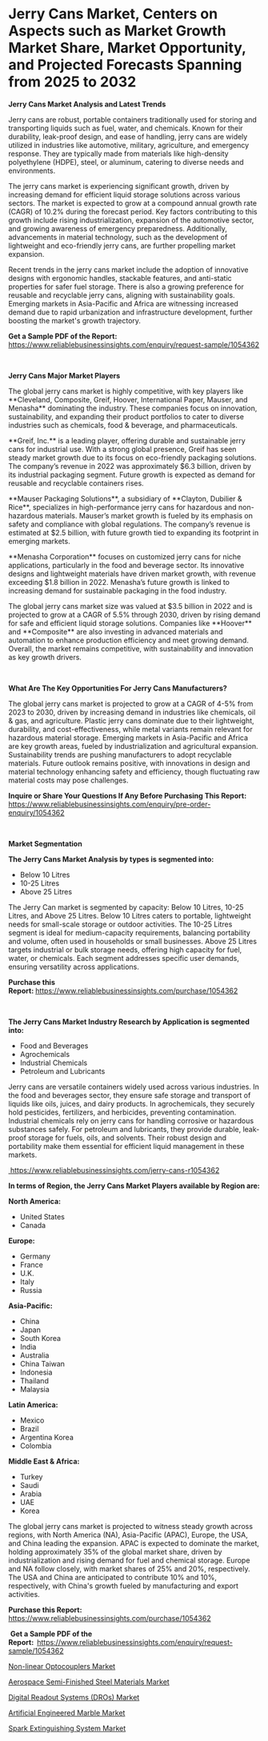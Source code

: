 <p><h1>Jerry Cans Market, Centers on Aspects such as Market Growth Market Share, Market Opportunity, and Projected Forecasts Spanning from 2025 to 2032</h1></p><p><strong>Jerry Cans Market Analysis and Latest Trends</strong></p>
<p><p>Jerry cans are robust, portable containers traditionally used for storing and transporting liquids such as fuel, water, and chemicals. Known for their durability, leak-proof design, and ease of handling, jerry cans are widely utilized in industries like automotive, military, agriculture, and emergency response. They are typically made from materials like high-density polyethylene (HDPE), steel, or aluminum, catering to diverse needs and environments.</p><p>The jerry cans market is experiencing significant growth, driven by increasing demand for efficient liquid storage solutions across various sectors. The market is expected to grow at a compound annual growth rate (CAGR) of 10.2% during the forecast period. Key factors contributing to this growth include rising industrialization, expansion of the automotive sector, and growing awareness of emergency preparedness. Additionally, advancements in material technology, such as the development of lightweight and eco-friendly jerry cans, are further propelling market expansion.</p><p>Recent trends in the jerry cans market include the adoption of innovative designs with ergonomic handles, stackable features, and anti-static properties for safer fuel storage. There is also a growing preference for reusable and recyclable jerry cans, aligning with sustainability goals. Emerging markets in Asia-Pacific and Africa are witnessing increased demand due to rapid urbanization and infrastructure development, further boosting the market's growth trajectory.</p></p>
<p><strong>Get a Sample PDF of the Report:&nbsp;</strong> <a href="https://www.reliablebusinessinsights.com/enquiry/request-sample/1054362?utm_campaign=2104&utm_medium=2&utm_source=Github&utm_content=ia&utm_term=25012025&utm_id=jerry-cans">https://www.reliablebusinessinsights.com/enquiry/request-sample/1054362</a></p>
<p>&nbsp;</p>
<p><strong>Jerry Cans Major Market Players</strong></p>
<p><p>The global jerry cans market is highly competitive, with key players like **Cleveland, Composite, Greif, Hoover, International Paper, Mauser, and Menasha** dominating the industry. These companies focus on innovation, sustainability, and expanding their product portfolios to cater to diverse industries such as chemicals, food & beverage, and pharmaceuticals.</p><p>**Greif, Inc.** is a leading player, offering durable and sustainable jerry cans for industrial use. With a strong global presence, Greif has seen steady market growth due to its focus on eco-friendly packaging solutions. The company’s revenue in 2022 was approximately $6.3 billion, driven by its industrial packaging segment. Future growth is expected as demand for reusable and recyclable containers rises.</p><p>**Mauser Packaging Solutions**, a subsidiary of **Clayton, Dubilier & Rice**, specializes in high-performance jerry cans for hazardous and non-hazardous materials. Mauser’s market growth is fueled by its emphasis on safety and compliance with global regulations. The company’s revenue is estimated at $2.5 billion, with future growth tied to expanding its footprint in emerging markets.</p><p>**Menasha Corporation** focuses on customized jerry cans for niche applications, particularly in the food and beverage sector. Its innovative designs and lightweight materials have driven market growth, with revenue exceeding $1.8 billion in 2022. Menasha’s future growth is linked to increasing demand for sustainable packaging in the food industry.</p><p>The global jerry cans market size was valued at $3.5 billion in 2022 and is projected to grow at a CAGR of 5.5% through 2030, driven by rising demand for safe and efficient liquid storage solutions. Companies like **Hoover** and **Composite** are also investing in advanced materials and automation to enhance production efficiency and meet growing demand. Overall, the market remains competitive, with sustainability and innovation as key growth drivers.</p></p>
<p>&nbsp;</p>
<p><strong>What Are The Key Opportunities For Jerry Cans Manufacturers?</strong></p>
<p><p>The global jerry cans market is projected to grow at a CAGR of 4-5% from 2023 to 2030, driven by increasing demand in industries like chemicals, oil & gas, and agriculture. Plastic jerry cans dominate due to their lightweight, durability, and cost-effectiveness, while metal variants remain relevant for hazardous material storage. Emerging markets in Asia-Pacific and Africa are key growth areas, fueled by industrialization and agricultural expansion. Sustainability trends are pushing manufacturers to adopt recyclable materials. Future outlook remains positive, with innovations in design and material technology enhancing safety and efficiency, though fluctuating raw material costs may pose challenges.</p></p>
<p><strong>Inquire or Share Your Questions If Any Before Purchasing This Report:</strong> <a href="https://www.reliablebusinessinsights.com/enquiry/pre-order-enquiry/1054362?utm_campaign=2104&utm_medium=2&utm_source=Github&utm_content=ia&utm_term=25012025&utm_id=jerry-cans">https://www.reliablebusinessinsights.com/enquiry/pre-order-enquiry/1054362</a></p>
<p>&nbsp;</p>
<p><strong>Market Segmentation</strong></p>
<p><strong>The Jerry Cans Market Analysis by types is segmented into:</strong></p>
<p><ul><li>Below 10 Litres</li><li>10-25 Litres</li><li>Above 25 Litres</li></ul></p>
<p><p>The Jerry Can market is segmented by capacity: Below 10 Litres, 10-25 Litres, and Above 25 Litres. Below 10 Litres caters to portable, lightweight needs for small-scale storage or outdoor activities. The 10-25 Litres segment is ideal for medium-capacity requirements, balancing portability and volume, often used in households or small businesses. Above 25 Litres targets industrial or bulk storage needs, offering high capacity for fuel, water, or chemicals. Each segment addresses specific user demands, ensuring versatility across applications.</p></p>
<p><strong>Purchase this Report:&nbsp;</strong><a href="https://www.reliablebusinessinsights.com/purchase/1054362?utm_campaign=2104&utm_medium=2&utm_source=Github&utm_content=ia&utm_term=25012025&utm_id=jerry-cans">https://www.reliablebusinessinsights.com/purchase/1054362</a></p>
<p>&nbsp;</p>
<p><strong>The Jerry Cans Market Industry Research by Application is segmented into:</strong></p>
<p><ul><li>Food and Beverages</li><li>Agrochemicals</li><li>Industrial Chemicals</li><li>Petroleum and Lubricants</li></ul></p>
<p><p>Jerry cans are versatile containers widely used across various industries. In the food and beverages sector, they ensure safe storage and transport of liquids like oils, juices, and dairy products. In agrochemicals, they securely hold pesticides, fertilizers, and herbicides, preventing contamination. Industrial chemicals rely on jerry cans for handling corrosive or hazardous substances safely. For petroleum and lubricants, they provide durable, leak-proof storage for fuels, oils, and solvents. Their robust design and portability make them essential for efficient liquid management in these markets.</p></p>
<p><a href="https://www.reliablebusinessinsights.com/jerry-cans-r1054362?utm_campaign=2104&utm_medium=2&utm_source=Github&utm_content=ia&utm_term=25012025&utm_id=jerry-cans">&nbsp;https://www.reliablebusinessinsights.com/jerry-cans-r1054362</a></p>
<p><strong>In terms of Region, the Jerry Cans Market Players available by Region are:</strong></p>
<p>
    <p> <strong> North America: </strong>
        <ul>
            <li>United States</li>
            <li>Canada</li>
        </ul>
        </p> 
    <p> <strong> Europe: </strong>
        <ul>
            <li>Germany</li>
            <li>France</li>
            <li>U.K.</li>
            <li>Italy</li>
            <li>Russia</li>
        </ul>
        </p> 
    <p> <strong> Asia-Pacific: </strong>
        <ul>
            <li>China</li>
            <li>Japan</li>
            <li>South Korea</li>
            <li>India</li>
            <li>Australia</li>
            <li>China Taiwan</li>
            <li>Indonesia</li>
            <li>Thailand</li>
            <li>Malaysia</li>
        </ul>
        </p> 
    <p> <strong> Latin America: </strong>
        <ul>
            <li>Mexico</li>
            <li>Brazil</li>
            <li>Argentina Korea</li>
            <li>Colombia</li>
        </ul>
        </p> 
    <p> <strong> Middle East & Africa: </strong>
        <ul>
            <li>Turkey</li>
            <li>Saudi</li>
            <li>Arabia</li>
            <li>UAE</li>
            <li>Korea</li>
        </ul>
    </p>
    </p>
<p><p>The global jerry cans market is projected to witness steady growth across regions, with North America (NA), Asia-Pacific (APAC), Europe, the USA, and China leading the expansion. APAC is expected to dominate the market, holding approximately 35% of the global market share, driven by industrialization and rising demand for fuel and chemical storage. Europe and NA follow closely, with market shares of 25% and 20%, respectively. The USA and China are anticipated to contribute 10% and 10%, respectively, with China's growth fueled by manufacturing and export activities.</p></p>
<p><strong>Purchase this Report: </strong><a href="https://www.reliablebusinessinsights.com/purchase/1054362?utm_campaign=2104&utm_medium=2&utm_source=Github&utm_content=ia&utm_term=25012025&utm_id=jerry-cans">https://www.reliablebusinessinsights.com/purchase/1054362</a></p>
<p>&nbsp;<strong>Get a Sample PDF of the Report:&nbsp;&nbsp;</strong><a href="https://www.reliablebusinessinsights.com/enquiry/request-sample/1054362?utm_campaign=2104&utm_medium=2&utm_source=Github&utm_content=ia&utm_term=25012025&utm_id=jerry-cans">https://www.reliablebusinessinsights.com/enquiry/request-sample/1054362</a></p>
<p><strong></strong></p>
<p><p><a href="https://www.linkedin.com/pulse/non-linear-optocouplers-market-report-based-its-anticipated-jdenc?utm_campaign=2104&utm_medium=2&utm_source=Github&utm_content=ia&utm_term=25012025&utm_id=jerry-cans">Non-linear Optocouplers Market</a></p><p><a href="https://www.linkedin.com/pulse/detailed-aerospace-semi-finished-steel-materials-market-2ufne?utm_campaign=2104&utm_medium=2&utm_source=Github&utm_content=ia&utm_term=25012025&utm_id=jerry-cans">Aerospace Semi-Finished Steel Materials Market</a></p><p><a href="https://www.linkedin.com/pulse/global-digital-readout-systems-dros-market-research-report-tyi8e?utm_campaign=2104&utm_medium=2&utm_source=Github&utm_content=ia&utm_term=25012025&utm_id=jerry-cans">Digital Readout Systems (DROs) Market</a></p><p><a href="https://www.linkedin.com/pulse/charting-future-comprehensive-analysis-global-artificial-mcioe?utm_campaign=2104&utm_medium=2&utm_source=Github&utm_content=ia&utm_term=25012025&utm_id=jerry-cans">Artificial Engineered Marble Market</a></p><p><a href="https://www.linkedin.com/pulse/spark-extinguishing-system-market-evaluation-trends-size-ujpre?utm_campaign=2104&utm_medium=2&utm_source=Github&utm_content=ia&utm_term=25012025&utm_id=jerry-cans">Spark Extinguishing System Market</a></p></p>